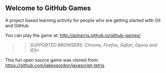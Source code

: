 ## Welcome to GitHub Games

A project based learning activity for people who are getting started with Git and GitHub.

You can play the game at: http://aoharris.github.io/github-games/

>> _*SUPPORTED BROWSERS*: Chrome, Firefox, Safari, Opera and IE9+_

This fun open source game was cloned from: https://github.com/jakesgordon/javascript-tetris
